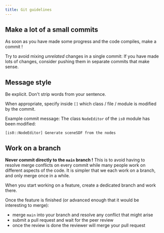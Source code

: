 ```yaml
---
title: Git guidelines
---
```


## Make a lot of a small commits

As soon as you have made some progress and the code compiles, make a commit !

Try to avoid mixing *unrelated* changes in a single commit: If you have made lots of changes, consider pushing them in separate commits that make sense.

## Message style

Be explicit. Don't strip words from your sentence.

When appropriate, specify inside `[]` which class / file / module is modified by the commit.

Example commit message: The class `NodeEditor` of the `is0` module has been modified:
```
[is0::NodeEditor] Generate sceneSDF from the nodes
```


## Work on a branch

**Never commit directly to the ```main``` branch !** This is to avoid having to resolve merge conflicts on every commit while many people work on different aspects of the code. It is simpler that we each work on a branch, and only merge once in a while.

When you start working on a feature, create a dedicated branch and work there.

Once the feature is finished (or advanced enough that it would be interesting to merge):
- merge ```main``` into your branch and resolve any conflict that might arise
- submit a pull request and wait for the peer review
- once the review is done the reviewer will merge your pull request